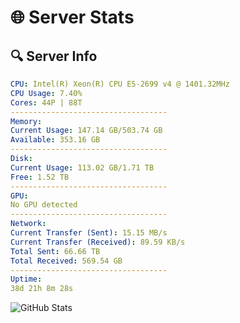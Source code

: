 # 🌐 Server Stats
## 🔍 Server Info
```yaml
CPU: Intel(R) Xeon(R) CPU E5-2699 v4 @ 1401.32MHz
CPU Usage: 7.40%
Cores: 44P | 88T
-----------------------------------
Memory:
Current Usage: 147.14 GB/503.74 GB
Available: 353.16 GB
-----------------------------------
Disk:
Current Usage: 113.02 GB/1.71 TB
Free: 1.52 TB
-----------------------------------
GPU:
No GPU detected
-----------------------------------
Network:
Current Transfer (Sent): 15.15 MB/s
Current Transfer (Received): 89.59 KB/s
Total Sent: 66.66 TB
Total Received: 569.54 GB
-----------------------------------
Uptime:
38d 21h 8m 28s
```
![GitHub Stats](https://img.shields.io/badge/Updated-2025-04-15_18:31:17-blue)